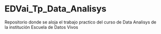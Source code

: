 # EDVai_Tp_Data_Analisys
Repositorio donde se aloja el trabajo practico del curso de Data Analisys de la institución Escuela de Datos Vivos
